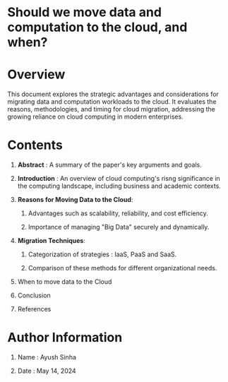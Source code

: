 # Should we move data and computation to the cloud, and when?

# Overview

This document explores the strategic advantages and considerations for migrating data and computation workloads to the cloud. It evaluates the reasons, methodologies, and timing for cloud migration, addressing the growing reliance on cloud computing in modern enterprises.

# Contents

1. **Abstract** : A summary of the paper's key arguments and goals.

2.  **Introduction** : An overview of cloud computing's risng significance in the computing landscape, including business and academic contexts.

3.  **Reasons for Moving Data to the Cloud**:

       1. Advantages such as scalability, reliability, and cost efficiency.
  
       2. Importance of managing "Big Data" securely and dynamically.
  
4. **Migration Techniques**:

     1. Categorization of strategies : IaaS, PaaS and SaaS.
  
     2. Comparison of these methods for different organizational needs.
  
5. When to move data to the Cloud

6. Conclusion

7. References

# Author Information

1. Name : Ayush Sinha

2. Date : May 14, 2024
